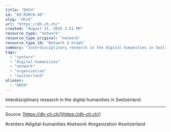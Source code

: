 ```yaml
---
title: "DHCH"
id: "DG-RSRCH-48"
slug: "dhch"
url: "https://dh-ch.ch/"
created: "August 31, 2025 2:51 PM"
resource_type: "network"
resource_type_original: "network"
resource_type_10: "Network & Graph"
summary: "Interdisciplinary research in the digital humanities in Switzerland."
tags:
  - "centers"
  - "digital-humanities"
  - "network"
  - "organization"
  - "switzerland"
aliases:
  - "DHCH"
---
```


Interdisciplinary research in the digital humanities in Switzerland.

---

Source: [https://dh-ch.ch/](https://dh-ch.ch/)

#centers #digital-humanities #network #organization #switzerland
